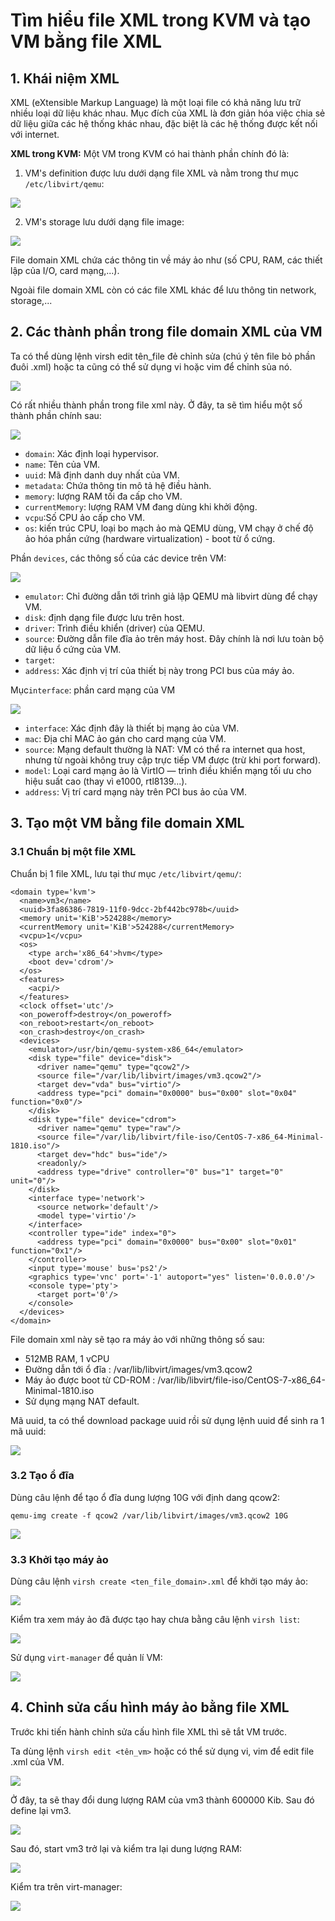 # Tìm hiểu file XML trong KVM và tạo VM bằng file XML
## 1. Khái niệm XML
XML (eXtensible Markup Language) là một loại file có khả năng lưu trữ nhiều loại dữ liệu khác nhau. Mục đích của XML là đơn giản hóa việc chia sẻ dữ liệu giữa các hệ thống khác nhau, đặc biệt là các hệ thống được kết nối với internet.

**XML trong KVM:** Một VM trong KVM có hai thành phần chính đó là:

1. VM's definition được lưu dưới dạng file XML và nằm trong thư mục `/etc/libvirt/qemu`:

![](../imgs/42.png)

2. VM's storage lưu dưới dạng file image:

![](../imgs/45.png)

File domain XML chứa các thông tin về máy ảo như (số CPU, RAM, các thiết lập của I/O, card mạng,...).

Ngoài file domain XML còn có các file XML khác để lưu thông tin network, storage,...

## 2. Các thành phần trong file domain XML của VM
Ta có thể dùng lệnh virsh edit tên_file đẻ chỉnh sửa (chú ý tên file bỏ phần đuôi .xml) hoặc ta cũng có thể sử dụng vi hoặc vim để chỉnh sủa nó.

![](../imgs/47.png)

Có rất nhiều thành phần trong file xml này. Ở đây, ta sẽ tìm hiểu một số thành phần chính sau:

![](../imgs/48.png)

- `domain`: Xác định loại hypervisor.
- `name`: Tên của VM.
- `uuid`: Mã định danh duy nhất của VM.
- `metadata`: Chứa thông tin mô tả hệ điều hành.
- `memory`: lượng RAM tối đa cấp cho VM.
- `currentMemory`: lượng RAM VM đang dùng khi khởi động.
- `vcpu`:Số CPU ảo cấp cho VM.
- `os`: kiến trúc CPU, loại bo mạch ảo mà QEMU dùng, VM chạy ở chế độ ảo hóa phần cứng (hardware virtualization) - boot từ ổ cứng.

Phần `devices`, các thông số của các device trên VM:

![](../imgs/49.png)

- `emulator`: Chỉ đường dẫn tới trình giả lập QEMU mà libvirt dùng để chạy VM.
- `disk`: định dạng file được lưu trên host.
- `driver`: Trình điều khiển (driver) của QEMU.
- `source`: Đường dẫn file đĩa ảo trên máy host. Đây chính là nơi lưu toàn bộ dữ liệu ổ cứng của VM.
- `target`: 
- `address`: Xác định vị trí của thiết bị này trong PCI bus của máy ảo.

Mục`interface`: phần card mạng của VM

![](../imgs/50.png)

- `interface`: Xác định đây là thiết bị mạng ảo của VM.
- `mac`: Địa chỉ MAC ảo gán cho card mạng của VM.
- `source`: Mạng default thường là NAT: VM có thể ra internet qua host, nhưng từ ngoài không truy cập trực tiếp VM được (trừ khi port forward).
- `model`: Loại card mạng ảo là VirtIO — trình điều khiển mạng tối ưu cho hiệu suất cao (thay vì e1000, rtl8139...).
- `address`: Vị trí card mạng này trên PCI bus ảo của VM.

## 3. Tạo một VM bằng file domain XML
### 3.1 Chuẩn bị một file XML
Chuẩn bị 1 file XML, lưu tại thư mục `/etc/libvirt/qemu/`:
```
<domain type='kvm'>
  <name>vm3</name>
  <uuid>3fa86386-7819-11f0-9dcc-2bf442bc978b</uuid>
  <memory unit='KiB'>524288</memory>
  <currentMemory unit='KiB'>524288</currentMemory>
  <vcpu>1</vcpu>
  <os>
    <type arch='x86_64'>hvm</type>
    <boot dev='cdrom'/>
  </os>
  <features>
    <acpi/>
  </features>
  <clock offset='utc'/>
  <on_poweroff>destroy</on_poweroff>
  <on_reboot>restart</on_reboot>
  <on_crash>destroy</on_crash>
  <devices>
    <emulator>/usr/bin/qemu-system-x86_64</emulator>
    <disk type="file" device="disk">
      <driver name="qemu" type="qcow2"/>
      <source file="/var/lib/libvirt/images/vm3.qcow2"/>
      <target dev="vda" bus="virtio"/>
      <address type="pci" domain="0x0000" bus="0x00" slot="0x04" function="0x0"/>
    </disk>
    <disk type="file" device="cdrom">
      <driver name="qemu" type="raw"/>
      <source file="/var/lib/libvirt/file-iso/CentOS-7-x86_64-Minimal-1810.iso"/>
      <target dev="hdc" bus="ide"/>
      <readonly/>
      <address type="drive" controller="0" bus="1" target="0" unit="0"/>
    </disk>
    <interface type='network'>
      <source network='default'/>
      <model type='virtio'/>
    </interface>
    <controller type="ide" index="0">
      <address type="pci" domain="0x0000" bus="0x00" slot="0x01" function="0x1"/>
    </controller>
    <input type='mouse' bus='ps2'/>
    <graphics type='vnc' port='-1' autoport="yes" listen='0.0.0.0'/>
    <console type='pty'>
      <target port='0'/>
    </console>
  </devices>
</domain>
```

File domain xml này sẽ tạo ra máy ảo với những thông số sau:

- 512MB RAM, 1 vCPU
- Đường dẫn tới ổ đĩa : /var/lib/libvirt/images/vm3.qcow2
- Máy ảo được boot từ CD-ROM : /var/lib/libvirt/file-iso/CentOS-7-x86_64-Minimal-1810.iso
- Sử dụng mạng NAT default.

Mã uuid, ta có thể download package uuid rồi sử dụng lệnh uuid để sinh ra 1 mã uuid:

![](../imgs/66.png)

### 3.2 Tạo ổ đĩa
Dùng câu lệnh để tạo ổ đĩa dung lượng 10G với định dang qcow2:
```
qemu-img create -f qcow2 /var/lib/libvirt/images/vm3.qcow2 10G
```

![](../imgs/89.png)
### 3.3 Khởi tạo máy ảo
Dùng câu lệnh `virsh create <ten_file_domain>.xml` để khởi tạo máy ảo: 

![](../imgs/90.png)

Kiểm tra xem máy ảo đã được tạo hay chưa bằng câu lệnh `virsh list`:

![](../imgs/91.png)

Sử dụng `virt-manager` để quản lí VM:

![](../imgs/92.png)
## 4. Chỉnh sửa cấu hình máy ảo bằng file XML
Trước khi tiến hành chỉnh sửa cấu hình file XML thì sẽ tắt VM trước.

Ta dùng lệnh `virsh edit <tên_vm>` hoặc có thể sử dụng vi, vim để edit file .xml của VM.

![](../imgs/93.png)

Ở đây, ta sẽ thay đổi dung lượng RAM của vm3 thành 600000 Kib. Sau đó define lại vm3.

![](../imgs/94.png)

Sau đó, start vm3 trở lại và kiểm tra lại dung lượng RAM:

![](../imgs/95.png)

Kiểm tra trên virt-manager:

![](../imgs/96.png)